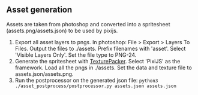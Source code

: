 ## Asset generation

Assets are taken from photoshop and converted into a spritesheet (assets.png/assets.json) to be used by pixijs.

1. Export all asset layers to pngs. In photoshop: File > Export > Layers To Files. Output the files to ./assets. Prefix filenames with 'asset'. Select 'Visible Layers Only'. Set the file type to PNG-24. 
2. Generate the spritesheet with [TexturePacker](https://www.codeandweb.com/texturepacker). Select 'PixiJS' as the framework. Load all the pngs in ./assets. Set the data and texture file to assets.json/assets.png.
3. Run the postprocessor on the generated json file: `python3 ./asset_postprocess/postprocessor.py assets.json assets.json`
